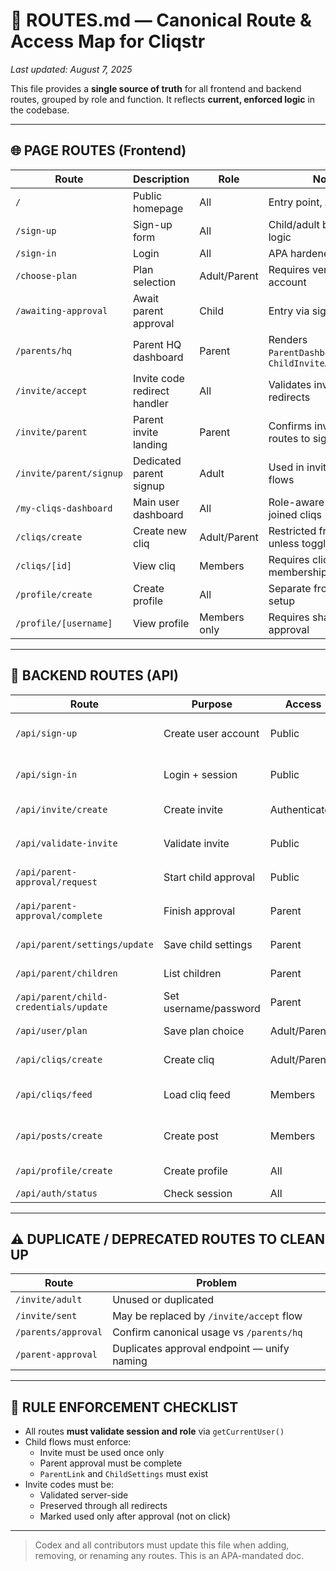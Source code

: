 # 📘 ROUTES.md — Canonical Route & Access Map for Cliqstr

_Last updated: August 7, 2025_

This file provides a **single source of truth** for all frontend and backend routes, grouped by role and function. It reflects **current, enforced logic** in the codebase.

---

## 🌐 PAGE ROUTES (Frontend)

| Route | Description | Role | Notes |
|-------|-------------|------|-------|
| `/` | Public homepage | All | Entry point, APA-safe |
| `/sign-up` | Sign-up form | All | Child/adult branching logic |
| `/sign-in` | Login | All | APA hardened |
| `/choose-plan` | Plan selection | Adult/Parent | Requires verified account |
| `/awaiting-approval` | Await parent approval | Child | Entry via signup flow |
| `/parents/hq` | Parent HQ dashboard | Parent | Renders `ParentDashboard` or `ChildInviteApprovalFlow` |
| `/invite/accept` | Invite code redirect handler | All | Validates invite, then redirects |
| `/invite/parent` | Parent invite landing | Parent | Confirms inviteCode, routes to signup or HQ |
| `/invite/parent/signup` | Dedicated parent signup | Adult | Used in invited child flows |
| `/my-cliqs-dashboard` | Main user dashboard | All | Role-aware view of joined cliqs |
| `/cliqs/create` | Create new cliq | Adult/Parent | Restricted from children unless toggled |
| `/cliqs/[id]` | View cliq | Members | Requires cliq membership |
| `/profile/create` | Create profile | All | Separate from account setup |
| `/profile/[username]` | View profile | Members only | Requires shared cliq + approval |

---

## 🔐 BACKEND ROUTES (API)

| Route | Purpose | Access | Notes |
|-------|---------|--------|-------|
| `/api/sign-up` | Create user account | Public | Handles adult/child branching |
| `/api/sign-in` | Login + session | Public | Secure iron-session-based auth |
| `/api/invite/create` | Create invite | Authenticated | Enforces APA for child logic |
| `/api/validate-invite` | Validate invite | Public | Replaces deprecated `/invites/validate` |
| `/api/parent-approval/request` | Start child approval | Public | Called during child signup |
| `/api/parent-approval/complete` | Finish approval | Parent | Links parent to child, creates `ParentLink` |
| `/api/parent/settings/update` | Save child settings | Parent | Toggles permissions |
| `/api/parent/children` | List children | Parent | Used in ParentDashboard |
| `/api/parent/child-credentials/update` | Set username/password | Parent | Part of invite approval |
| `/api/user/plan` | Save plan choice | Adult/Parent | Sets free or paid tier |
| `/api/cliqs/create` | Create cliq | Adult/Parent | Children require permission |
| `/api/cliqs/feed` | Load cliq feed | Members | Requires membership check |
| `/api/posts/create` | Create post | Members | Enforces expiration & APA safety |
| `/api/profile/create` | Create profile | All | Follows account creation |
| `/api/auth/status` | Check session | All | APA-safe fallback |

---

## ⚠️ DUPLICATE / DEPRECATED ROUTES TO CLEAN UP

| Route | Problem |
|-------|---------|
| `/invite/adult` | Unused or duplicated |
| `/invite/sent` | May be replaced by `/invite/accept` flow |
| `/parents/approval` | Confirm canonical usage vs `/parents/hq` |
| `/parent-approval` | Duplicates approval endpoint — unify naming |

---

## 🛑 RULE ENFORCEMENT CHECKLIST

- All routes **must validate session and role** via `getCurrentUser()`
- Child flows must enforce:
  - Invite must be used once only
  - Parent approval must be complete
  - `ParentLink` and `ChildSettings` must exist
- Invite codes must be:
  - Validated server-side
  - Preserved through all redirects
  - Marked used only after approval (not on click)

---

> Codex and all contributors must update this file when adding, removing, or renaming any routes. This is an APA-mandated doc.

